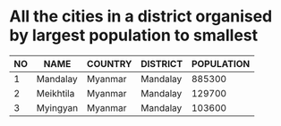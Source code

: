 # All the cities in a district organised by largest population to smallest
| NO | NAME | COUNTRY | DISTRICT | POPULATION  |
| --- | --- | --- | --- | --- |
| 1 | Mandalay | Myanmar | Mandalay | 885300 |
| 2 | Meikhtila | Myanmar | Mandalay | 129700 |
| 3 | Myingyan | Myanmar | Mandalay | 103600 |
